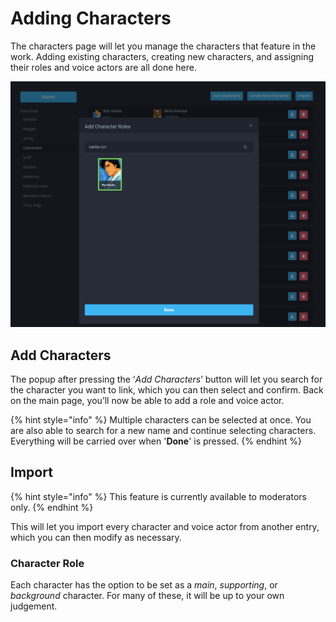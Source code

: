 # Adding Characters

The characters page will let you manage the characters that feature in the work. Adding existing characters, creating new characters, and assigning their roles and voice actors are all done here.

![Character addition panel for the &apos;City Hunter&apos; anime](../../.gitbook/assets/character_search.png)

## Add Characters

The popup after pressing the ‘_Add Characters_’ button will let you search for the character you want to link, which you can then select and confirm. Back on the main page, you’ll now be able to add a role and voice actor.

{% hint style="info" %}
Multiple characters can be selected at once. You are also able to search for a new name and continue selecting characters. Everything will be carried over when '**Done**' is pressed.
{% endhint %}

## Import

{% hint style="info" %}
This feature is currently available to moderators only.
{% endhint %}

This will let you import every character and voice actor from another entry, which you can then modify as necessary.

### Character Role

Each character has the option to be set as a _main_, _supporting_, or _background_ character. For many of these, it will be up to your own judgement.

